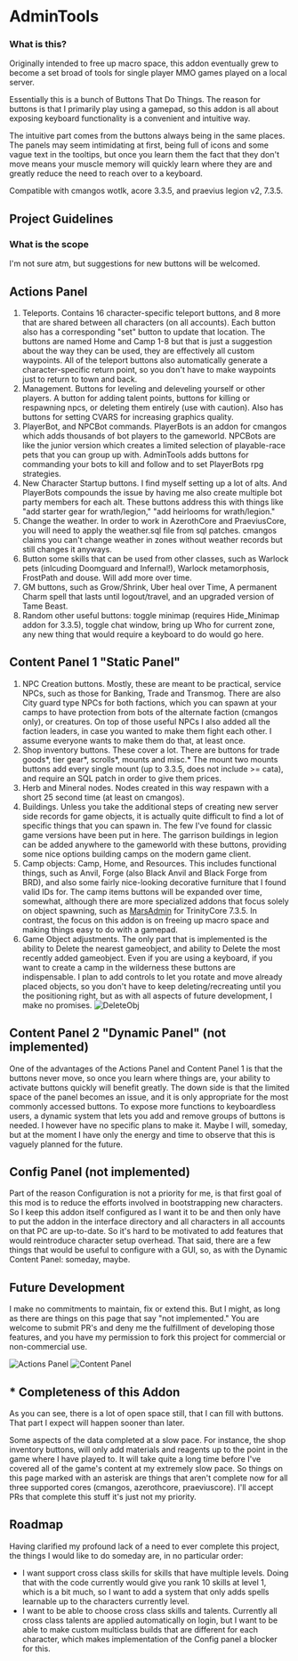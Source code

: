 # AdminTools

### What is this?
Originally intended to free up macro space, this addon eventually grew to become a set broad of tools for single player MMO games played on a local server.

Essentially this is a bunch of Buttons That Do Things. The reason for buttons is that I primarily play using a gamepad, so this addon is all about exposing keyboard functionality is a convenient and intuitive way.

The intuitive part comes from the buttons always being in the same places. The panels may seem intimidating at first, being full of icons and some vague text in the tooltips, but once you learn them the fact that they don't move means your muscle memory will quickly learn where they are and greatly reduce the need to reach over to a keyboard.

Compatible with cmangos wotlk, acore 3.3.5, and praevius legion v2, 7.3.5.

## Project Guidelines
### What is the scope
I'm not sure atm, but suggestions for new buttons will be welcomed.


## Actions Panel
1. Teleports. Contains 16 character-specific teleport buttons, and 8 more that are shared between all characters (on all accounts). Each button also has a corresponding "set" button to update that location. The buttons are named Home and Camp 1-8 but that is just a suggestion about the way they can be used, they are effectively all custom waypoints. All of the teleport buttons also automatically generate a character-specific return point, so you don't have to make waypoints just to return to town and back.
2. Management. Buttons for leveling and deleveling yourself or other players. A button for adding talent points, buttons for killing or respawning npcs, or deleting them entirely (use with caution). Also has buttons for setting CVARS for increasing graphics quality.
3. PlayerBot, and NPCBot commands. PlayerBots is an addon for cmangos which adds thousands of bot players to the gameworld. NPCBots are like the junior version which creates a limited selection of playable-race pets that you can group up with. AdminTools adds buttons for commanding your bots to kill and follow and to set PlayerBots rpg strategies.
4. New Character Startup buttons. I find myself setting up a lot of alts. And PlayerBots compounds the issue by having me also create multiple bot party members for each alt. These buttons address this with things like "add starter gear for wrath/legion," "add heirlooms for wrath/legion."
5. Change the weather. In order to work in AzerothCore and PraeviusCore, you will need to apply the weather.sql file from sql patches. cmangos claims you can't change weather in zones without weather records but still changes it anyways.
6. Button some skills that can be used from other classes, such as Warlock pets (inlcuding Doomguard and Infernal!), Warlock metamorphosis, FrostPath and douse. Will add more over time.
7. GM buttons, such as Grow/Shrink, Uber heal over Time, A permanent Charm spell that lasts until logout/travel, and an upgraded version of Tame Beast.
8. Random other useful buttons: toggle minimap (requires Hide_Minimap addon for 3.3.5), toggle chat window, bring up Who for current zone, any new thing that would require a keyboard to do would go here.

## Content Panel 1 "Static Panel"
1. NPC Creation buttons.  Mostly, these are meant to be practical, service NPCs, such as those for Banking, Trade and Transmog. There are also City guard type NPCs for both factions, which you can spawn at your camps to have protection from bots of the alternate faction (cmangos only), or creatures. On top of those useful NPCs I also added all the faction leaders, in case you wanted to make them fight each other. I assume everyone wants to make them do that, at least once.
2. Shop inventory buttons. These cover a lot. There are buttons for trade goods*, tier gear*, scrolls*, mounts and misc.* The mount two mounts buttons add every single mount  (up to 3.3.5, does not include >= cata), and require an SQL patch in order to give them prices.
3. Herb and Mineral nodes. Nodes created in this way respawn with a short 25 second time (at least on cmangos). 
4. Buildings. Unless you take the additional steps of creating new server side records for game objects, it is actually quite difficult to find a lot of specific things that you can spawn in. The few I've found for classic game versions have been put in here. The garrison buildings in legion can be added anywhere to the gameworld with these buttons, providing some nice options building camps on the modern game client.
5. Camp objects: Camp, Home, and Resources. This includes functional things, such as Anvil, Forge (also Black Anvil and Black Forge from BRD), and also some fairly nice-looking decorative furniture that I found valid IDs for. The camp items buttons will be expanded over time, somewhat, although there are more specialized addons that focus solely on object spawning, such as [MarsAdmin](https://github.com/sezeryldz/MarsAdmin) for TrinityCore 7.3.5. In contrast, the focus on this addon is on freeing up macro space and making things easy to do with a gamepad. 
6. Game Object adjustments. The only part that is implemented is the ability to Delete the nearest gameobject, and ability to Delete the most recently added gameobject. Even if you are using a keyboard, if you want to create a camp in the wilderness these buttons are indispensable. I plan to add controls to let you rotate and move already placed objects, so you don't have to keep deleting/recreating until you the positioning right, but as with all aspects of future development, I make no promises. ![DeleteObj](https://i.imgur.com/ZhhDLh2.png)

## Content Panel 2 "Dynamic Panel" (not implemented)
One of the advantages of the Actions Panel and Content Panel 1 is that the buttons never move, so once you learn where things are, your ability to activate buttons quickly will benefit greatly. The down side is that the limited space of the panel becomes an issue, and it is only appropriate for the most commonly accessed buttons.
To expose more functions to keyboardless users, a dynamic system that lets you add and remove groups of buttons is needed.
I however have no specific plans to make it. Maybe I will, someday, but at the moment I have only the energy and time to observe that this is vaguely planned for the future.

## Config Panel (not implemented)
Part of the reason Configuration is not a priority for me, is that first goal of this mod is to reduce the efforts involved in bootstrapping new characters. So I keep this addon itself configured as I want it to be and then only have to put the addon in the interface directory and all characters in all accounts on that PC are up-to-date. So it's hard to be motivated to add features that would reintroduce character setup overhead. That said, there are a few things that would be useful to configure with a GUI, so, as with the Dynamic Content Panel: someday, maybe.

## Future Development

I make no commitments to maintain, fix or extend this. But I might, as long as there are things on this page that say "not implemented." You are welcome to submit PR's and deny me the fulfillment of developing those features, and you have my permission to fork this project for commercial or non-commercial use.

![Actions Panel](https://i.imgur.com/gNVbxyo.jpg)
![Content Panel](https://i.imgur.com/hAm9lKb.jpg)

## * Completeness of this Addon
As you can see, there is a lot of open space still, that I can fill with buttons. That part I expect will happen sooner than later.

Some aspects of the data completed at a slow pace. For instance, the shop inventory buttons, will only add materials and reagents up to the point in the game where I have played to. It will take quite a long time before I've covered all of the game's content at my extremely slow pace. So things on this page marked with an asterisk are things that aren't complete now for all three supported cores (cmangos, azerothcore, praeviuscore). I'll accept PRs that complete this stuff it's just not my priority.

## Roadmap
Having clarified my profound lack of a need to ever complete this project, the things I would like to do someday are, in no particular order:

* I want support cross class skills for skills that have multiple levels. Doing that with the code currently would give you rank 10 skills at level 1, which is a bit much, so I want to add a system that only adds spells learnable up to the characters currently level.
* I want to be able to choose cross class skills and talents. Currently all cross class talents are applied automatically on login, but I want to be able to make custom multiclass builds that are different for each character, which makes implementation of the Config panel a blocker for this.

